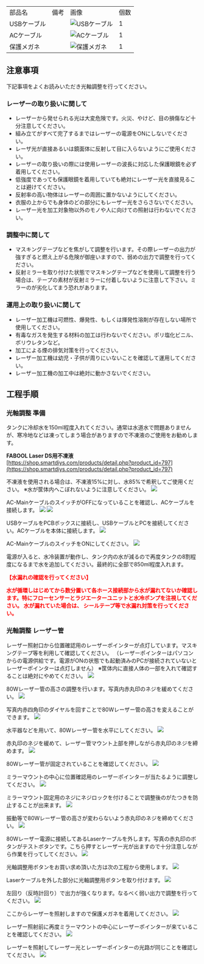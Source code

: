 <table class="packing-list">
    <tbody>
        <tr>
            <td>部品名</td>
            <td>備考</td>
            <td class="packing-img">画像</td>
            <td>個数</td>
        </tr>
        <tr>
            <td>USBケーブル</td>
            <td></td>
            <td><img src="./images/packing/105.jpg" alt="USBケーブル"/></td>
            <td>1</td>
        </tr>
        <tr>
            <td>ACケーブル</td>
            <td></td>
            <td><img src="./images/packing/107.jpg" alt="ACケーブル"/></td>
            <td>1</td>
        </tr>
        <tr>
            <td>保護メガネ</td>
            <td></td>
            <td><img src="./images/packing/118.jpg" alt="保護メガネ"/></td>
            <td>1</td>
        </tr>
    </tbody>
</table>

## 注意事項

下記事項をよくお読みいただき光軸調整を行ってください。

### レーザーの取り扱いに関して
- レーザーから発せられる光は大変危険です。火災、やけど、目の損傷など十分注意してください。
- 組み立てがすべて完了するまではレーザーの電源をONにしないでください。
- レーザ光が直接あるいは鏡面体に反射して目に入らないようにご使用ください。
- レーザーの取り扱いの際には使用レーザーの波長に対応した保護眼鏡を必ず着用してください。
- 低強度であっても保護眼鏡を着用していても絶対にレーザー光を直接見ることは避けてください。
- 反射率の高い物体はレーザーの周囲に置かないようにしてください。
- 衣服の上からでも身体のどの部分にもレーザー光をさらさないでください。
- レーザー光を加工対象物以外のモノや人に向けての照射は行わないでください。

### 調整中に関して
- マスキングテープなどを焦がして調整を行います。その際レーザーの出力が強すぎると燃え上がる危険が御座いますので、弱めの出力で調整を行ってください。
- 反射ミラーを取り付けた状態でマスキングテープなどを使用して調整を行う場合は、テープの素材が反射ミラーに付着しないように注意して下さい。ミラーのが劣化してまう恐れがあります。

### 運用上の取り扱いに関して
- レーザー加工機は可燃性、爆発性、もしくは揮発性溶剤が存在しない場所で使用してください。
- 有毒なガスを発生する材料の加工は行わないでください。ポリ塩化ビニル、ポリウレタンなど。
- 加工による煙の排気対策を行ってください。
- レーザー加工機は幼児・子供が周りにいないことを確認して運用してください。
- レーザー加工機の加工中は絶対に動かさないでください。

## 工程手順

### 光軸調整 準備

タンクに冷却水を150ml程度入れてください。通常は水道水で問題ありませんが、寒冷地などは凍ってしまう場合がありますので不凍液のご使用をお勧めします。

**FABOOL Laser DS用不凍液**
[https://shop.smartdiys.com/products/detail.php?product_id=797](https://shop.smartdiys.com/products/detail.php?product_id=797)

不凍液を使用される場合は、不凍液15%に対し、水85%で希釈してご使用ください。
※水が筐体内へこぼれないように注意してください。
<img src="./images/030/IMG_2106.jpg"/>

AC-MainケーブルのスイッチがOFFになっていることを確認し、ACケーブルを接続します。
<img src="./images/030/IMG_2101.jpg"/>
<img src="./images/030/IMG_2103.jpg"/>

USBケーブルをPCBボックスに接続し、USBケーブルとPCを接続してください。ACケーブルを本体に接続します。
<img src="./images/030/007-1.jpg"/>

AC-MainケーブルのスイッチをONにしてください。
<img src="./images/030/IMG_2102.jpg"/>

電源が入ると、水冷装置が動作し、タンク内の水が減るので再度タンクの8割程度になるまで水を追加してください。最終的に全部で850ml程度入れます。

<font color="Red">**【水漏れの確認を行ってください】**</font>

<font color="Red">**水が循環しはじめてから数分置いて各ホース接続部から水が漏れてないか確認します。特にフローセンサーとラジエーターユニットと水冷ポンプを注視してください。 水が漏れていた場合は、 シールテープ等で水漏れ対策を行ってください。**</font>

### 光軸調整 レーザー管

レーザー照射口から位置確認用のレーザーポインターが点灯しています。マスキングテープ等を利用して確認してください。 （レーザーポインターはパソコンからの電源供給です。電源がONの状態でも起動済みのPCが接続されていないとレーザーポインターは点灯しません） ※筐体内に直接人体の一部を入れて確認することは絶対にやめてください。
<img src="./images/030/005.jpg"/>

80Wレーザー管の高さの調整を行います。写真内赤丸印のネジを緩めてください。
<img src="./images/030/006.jpg"/>

写真内赤四角印のダイヤルを回すことで80Wレーザー管の高さを変えることができます。
<img src="./images/030/007.jpg"/>

水平器などを用いて、80Wレーザー管を水平にしてください。
<img src="./images/030/008.jpg"/>

赤丸印のネジを緩めて、レーザー管マウント上部を押しながら赤丸印のネジを締めます。
<img src="./images/030/009.jpg"/>

80Wレーザー管が固定されていることを確認してください。
<img src="./images/030/010.jpg"/>

ミラーマウントの中心に位置確認用のレーザーポインターが当たるように調整してください。
<img src="./images/030/011.jpg"/>

ミラーマウント固定用のネジにネジロックを付けることで調整後のがたつきを防止することが出来ます。
<img src="./images/030/012.jpg"/>

振動等で80Wレーザー管の高さが変わらないよう赤丸印のネジを締めてください。
<img src="./images/030/013.jpg"/>

80Wレーザー電源に接続してあるLaserケーブルを外します。写真の赤丸印のボタンがテストボタンです。こちら押すとレーザー光が出ますので十分注意しながら作業を行ってしてください。
<img src="./images/030/014.jpg"/>

光軸調整用ボタンをお買い求め頂いた方は次の工程から使用します。
<img src="./images/030/015.jpg"/>

Laserケーブルを外した部分に光軸調整用ボタンを取り付けます。
<img src="./images/030/016.jpg"/>

左回り（反時計回り）で出力が強くなります。なるべく弱い出力で調整を行ってください。
<img src="./images/030/017.jpg"/>

ここからレーザーを照射しますので保護メガネを着用してください。
<img src="./images/030/018.jpg"/>

レーザー照射前に再度ミラーマウントの中心にレーザーポインターが来ていることを確認してください。
<img src="./images/030/019.jpg"/>

レーザーを照射してレーザー光とレーザーポインターの光路が同じことを確認してください。
<img src="./images/030/020.jpg"/>
